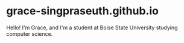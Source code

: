 # grace-singpraseuth.github.io

Hello! I'm Grace, and I'm a student at Boise State University studying computer science.
